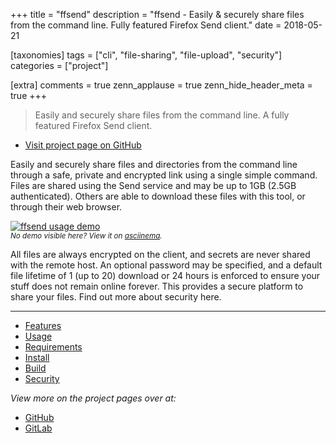 +++
title = "ffsend"
description = "ffsend - Easily & securely share files from the command line. Fully featured Firefox Send client."
date = 2018-05-21

[taxonomies]
tags = ["cli", "file-sharing", "file-upload", "security"]
categories = ["project"]

[extra]
comments = true
zenn_applause = true
zenn_hide_header_meta = true
+++

> Easily and securely share files from the command line.
> A fully featured Firefox Send client.

- [Visit project page on GitHub][github]

Easily and securely share files and directories from the command line through
a safe, private and encrypted link using a single simple command. Files are
shared using the Send service and may be up to 1GB (2.5GB authenticated).
Others are able to download these files with this tool, or through their web
browser.

[![ffsend usage demo][usage-demo-svg]][usage-demo-asciinema]  
<small>_No demo visible here? View it on [asciinema][usage-demo-asciinema]._</small>

All files are always encrypted on the client, and secrets are never shared with the remote host. An optional password may be specified, and a default file lifetime of 1 (up to 20) download or 24 hours is enforced to ensure your stuff does not remain online forever. This provides a secure platform to share your files. Find out more about security here.

---

- [Features](https://github.com/timvisee/ffsend/#features)
- [Usage](https://github.com/timvisee/ffsend/#usage)
- [Requirements](https://github.com/timvisee/ffsend/#requirements)
- [Install](https://github.com/timvisee/ffsend/#install)
- [Build](https://github.com/timvisee/ffsend/#build)
- [Security](https://github.com/timvisee/ffsend/#security)

_View more on the project pages over at:_

- [GitHub][github]
- [GitLab][gitlab]

[github]: https://github.com/timvisee/ffsend
[gitlab]: https://gitlab.com/timvisee/ffsend
[usage-demo-asciinema]: https://asciinema.org/a/182225
[usage-demo-svg]: https://cdn.rawgit.com/timvisee/ffsend/6e8ef55b/res/demo.svg
